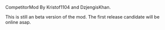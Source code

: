 CompetitorMod By Kristof1104 and DzjengisKhan.

This is still an beta version of the mod.
The first release candidate will be online asap.